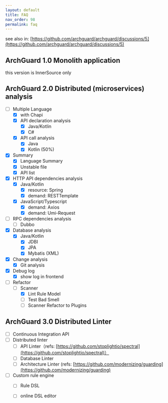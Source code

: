 ```yaml
---
layout: default
title: FAQ
nav_order: 98
permalink: faq
---
```


see also in: [https://github.com/archguard/archguard/discussions/5](https://github.com/archguard/archguard/discussions/5)

## ArchGuard 1.0 Monolith application

this version is InnerSource only

## ArchGuard 2.0 Distributed (microservices) analysis

- [ ] Multiple Language
    - [x] with Chapi
    - [x] API declaration analysis
        - [x] Java/Kotlin
        - [x] C#
    - [x] API call analysis
        - [x] Java
        - [x] Kotlin (50%)
- [x] Summary
    - [x] Language Summary
    - [x] Unstable file
    - [x] API list
- [x] HTTP API dependencies analysis
    - [x] Java/Kotlin
        - [x] resource: Spring
        - [x] demand: RESTTemplate
    - [x] JavaScript/Typescript
        - [x] demand: Axios
        - [x] demand: Umi-Request
- [ ] RPC dependencies analysis
    - [ ] Dubbo 
- [x] Database analysis
    - [x] Java/Kotlin
        - [x] JDBI
        - [x] JPA
        - [x] Mybatis (XML)
- [x] Change analysis
    - [x] Git analysis
- [x] Debug log
    - [x] show log in frontend
- [ ] Refactor
    - [ ] Scanner
        - [x] Lint Rule Model
        - [ ] Test Bad Smell
        - [ ] Scanner Refactor to Plugins

## ArchGuard 3.0 Distributed Linter

- [ ] Continuous Integration API
- [ ] Distributed linter
    - [ ] API Linter（refs: [https://github.com/stoplightio/spectral](https://github.com/stoplightio/spectral)）
    - [ ] Database Linter
    - [ ] Architecture Linter (refs: [https://github.com/modernizing/guarding](https://github.com/modernizing/guarding)
- [ ] Custom rule engine
    - [ ] Rule DSL
    - [ ] online DSL editor

